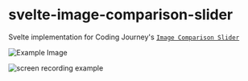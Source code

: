 # svelte-image-comparison-slider

Svelte implementation for Coding Journey's [`Image Comparison Slider`](https://codepen.io/Coding_Journey/pen/QWdQraQ)

![Example Image](https://raw.githubusercontent.com/ivandrew05/svelte-image-comparison-slider/main/static/example1.jpg)

![screen recording example](https://github.com/ivandrew05/svelte-image-comparison-slider/blob/main/static/example1.gif)
